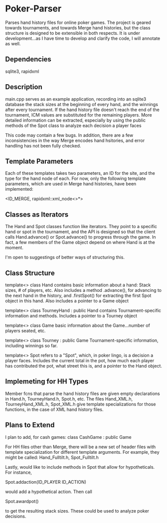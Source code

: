 Poker-Parser
============

Parses hand history files for online poker games.  The project is geared towards tournaments, and towards Merge hand histories, but the class structure is designed to be extensible in both respects.
It is under development...as I have time to develop and clarify the code, I will annotate as well.

Dependencies
-----------

sqlite3, rapidxml


Description
-----------

main.cpp serves as an example application, recording into an sqlite3 database the stack sizes at the beginning of every hand, and the winnings after every tournament.  If the hand history file doesn't reach the end of the tournament, ICM values are substituted for the remaining players.  More detailed information can be extracted, especially by using the public methods of the Spot class to analyze each decision a player faces

This code may contain a few bugs.  In addition, there are a few inconsistencies in the way Merge encodes hand hsitories, and error handling has not been fully checked.   

Template Parameters
-------------------

Each of these templates takes two parameters, an ID for the site, and the type for the hand node of each.  For now, only the following template parameters, which are used in Merge hand histories, have been implemented:

\<ID_MERGE, rapidxml::xml_node\<\>*>

Classes as Iterators
--------------------

The Hand and Spot classes function like iterators.  They point to a specific hand or spot in the tournament, and the API is designed so that the client calls Hand.advance() or Spot.advance() to progress through the game.  In fact, a few members of the Game object depend on where Hand is at the moment.

I'm open to suggestings of better ways of structuring this.

    
Class Structure
---------------
    
template<>
class Hand                        contains basic information about a hand: Stack sizes, # of players, etc. 
                                  Also includes a method .advance(), for advancing to the next hand in the history,
                                  and .firstSpot() for extracting the first Spot object in this hand. 
                                  Also includes a pointer to a Game object

template<>
class TourneyHand : public Hand   contains Tournament-specific information and methods. 
                                  Includes a pointer to a Tourney object
                                  
template<>
class Game                        basic information about the Game...number of players seated, etc.

template<>
class Tourney : public Game       Tournament-specific information, including winnings so far.

template<> Spot                   refers to a "Spot", which, in poker lingo, is a decision a player faces. 
                                  Includes the current total in the pot, how much each player has contributed the pot, what street this is, and a pointer to the Hand object.
                                  
                                  
Implemeting for HH Types
------------------------

Member fcns that parse the hand history files are given empty declarations in Hand.h, TourneyHand.h, Spot.h, etc.
The files Hand_XML.h, TourneyHand_XML.h, Spot_XML.h give template specializations for those functions, in the case of XML hand history files.


Plans to Extend
---------------

I plan to add, for cash games:
  class CashGame : public Game
  
For HH files other than Merge, there will be a new set of header files with template specialization for different template arguments.  For example, they might be called:
  Hand_Fulltilt.h, Spot_Fulltilt.h
  
 
Lastly, would like to include methods in Spot that allow for hypotheticals.  For instance,

  Spot.addaction(ID_PLAYER ID_ACTION)

would add a hypothetical action.  Then call

  Spot.awardpot()

to get the resulting stack sizes.  These could be used to analyze poker decisions.







                                  










